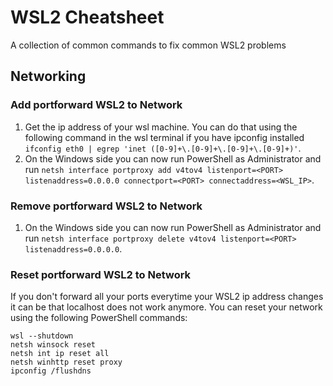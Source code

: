 # WSL2 Cheatsheet
A collection of common commands to fix common WSL2 problems


## Networking
### Add portforward WSL2 to Network
1. Get the ip address of your wsl machine. You can do that using the following command in the wsl terminal if you have ipconfig installed `ifconfig eth0 | egrep 'inet ([0-9]+\.[0-9]+\.[0-9]+\.[0-9]+)'`.
1. On the Windows side you can now run PowerShell as Administrator and run `netsh interface portproxy add v4tov4 listenport=<PORT> listenaddress=0.0.0.0 connectport=<PORT> connectaddress=<WSL_IP>`.

### Remove portforward WSL2 to Network
1. On the Windows side you can now run PowerShell as Administrator and run `netsh interface portproxy delete v4tov4 listenport=<PORT> listenaddress=0.0.0.0`.


### Reset portforward WSL2 to Network
If you don't forward all your ports everytime your WSL2 ip address changes it can be that localhost does not work anymore. You can reset your network using the following PowerShell commands:
```
wsl --shutdown
netsh winsock reset
netsh int ip reset all
netsh winhttp reset proxy
ipconfig /flushdns
```
